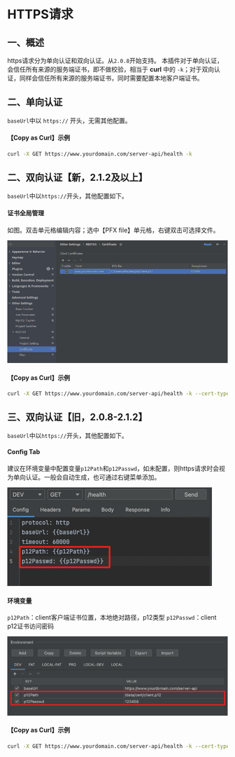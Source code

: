 # HTTPS请求

## 一、概述

https请求分为单向认证和双向认证。从`2.0.8`开始支持。
本插件对于单向认证，会信任所有来源的服务端证书，即不做校验，相当于 **curl** 中的 `-k`；对于双向认证，同样会信任所有来源的服务端证书，同时需要配置本地客户端证书。

## 二、单向认证
`baseUrl`中以 `https://` 开头，无需其他配置。

#### 【Copy as Curl】示例
```bash
curl -X GET https://www.yourdomain.com/server-api/health -k
```

## 二、双向认证【新，2.1.2及以上】
`baseUrl`中以`https://`开头，其他配置如下。

#### 证书全局管理
如图。双击单元格编辑内容；选中【PFX file】单元格，右键双击可选择文件。

![](images/553845514232195.png)

#### 【Copy as Curl】示例
```bash
curl -X GET https://www.yourdomain.com/server-api/health -k --cert-type P12 --cert /data/cert/client.p12:123456
```

## 三、双向认证【旧，2.0.8-2.1.2】
`baseUrl`中以`https://`开头，其他配置如下。

#### Config Tab

建议在环境变量中配置变量`p12Path`和`p12Passwd`，如未配置，则https请求时会视为单向认证。一般会自动生成，也可通过右键菜单添加。

![](images/142015614250238.png)

#### 环境变量
`p12Path`：client客户端证书位置，本地绝对路径，p12类型
`p12Passwd`：client p12证书访问密码

![](images/272085614255993.png)

#### 【Copy as Curl】示例
```bash
curl -X GET https://www.yourdomain.com/server-api/health -k --cert-type P12 --cert /data/cert/client.p12:123456
```
